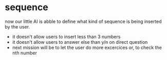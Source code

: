 # sequence
now our little AI is abble to define what kind of sequence is being inserted by the user.
- it doesn't allow users to insert less than 3 numbers
- it doesn't allow users to answer else than y/n on direct question
- next mission will be to let the user do more excercices or, to check the nth number
